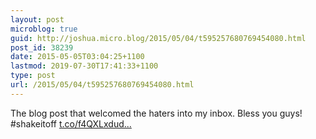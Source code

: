 ```yaml
---
layout: post
microblog: true
guid: http://joshua.micro.blog/2015/05/04/t595257680769454080.html
post_id: 38239
date: 2015-05-05T03:04:25+1100
lastmod: 2019-07-30T17:41:33+1100
type: post
url: /2015/05/04/t595257680769454080.html
---
```

The blog post that welcomed the haters into my inbox. Bless you guys! #shakeitoff [t.co/f4QXLxdud...](http://t.co/f4QXLxdud7)
